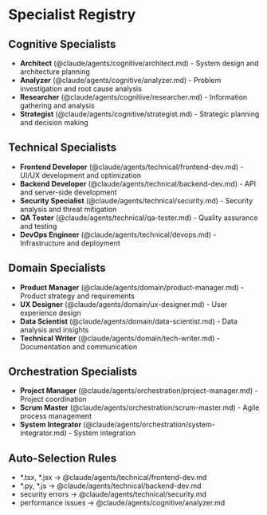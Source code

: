 # Specialist Registry

## Cognitive Specialists
- **Architect** (@claude/agents/cognitive/architect.md) - System design and architecture planning
- **Analyzer** (@claude/agents/cognitive/analyzer.md) - Problem investigation and root cause analysis  
- **Researcher** (@claude/agents/cognitive/researcher.md) - Information gathering and analysis
- **Strategist** (@claude/agents/cognitive/strategist.md) - Strategic planning and decision making

## Technical Specialists
- **Frontend Developer** (@claude/agents/technical/frontend-dev.md) - UI/UX development and optimization
- **Backend Developer** (@claude/agents/technical/backend-dev.md) - API and server-side development
- **Security Specialist** (@claude/agents/technical/security.md) - Security analysis and threat mitigation
- **QA Tester** (@claude/agents/technical/qa-tester.md) - Quality assurance and testing
- **DevOps Engineer** (@claude/agents/technical/devops.md) - Infrastructure and deployment

## Domain Specialists
- **Product Manager** (@claude/agents/domain/product-manager.md) - Product strategy and requirements
- **UX Designer** (@claude/agents/domain/ux-designer.md) - User experience design
- **Data Scientist** (@claude/agents/domain/data-scientist.md) - Data analysis and insights
- **Technical Writer** (@claude/agents/domain/tech-writer.md) - Documentation and communication

## Orchestration Specialists
- **Project Manager** (@claude/agents/orchestration/project-manager.md) - Project coordination
- **Scrum Master** (@claude/agents/orchestration/scrum-master.md) - Agile process management
- **System Integrator** (@claude/agents/orchestration/system-integrator.md) - System integration

## Auto-Selection Rules
- *.tsx, *.jsx → @claude/agents/technical/frontend-dev.md
- *.py, *.js → @claude/agents/technical/backend-dev.md  
- security errors → @claude/agents/technical/security.md
- performance issues → @claude/agents/cognitive/analyzer.md
